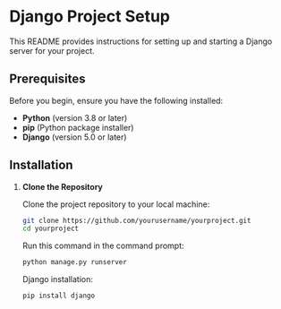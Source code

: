 # Django Project Setup

This README provides instructions for setting up and starting a Django server for your project.

## Prerequisites

Before you begin, ensure you have the following installed:

- **Python** (version 3.8 or later)
- **pip** (Python package installer)
- **Django** (version 5.0 or later)

## Installation

1. **Clone the Repository**

   Clone the project repository to your local machine:

   ```bash
   git clone https://github.com/yourusername/yourproject.git
   cd yourproject
   ```

   Run this command in the command prompt:
   ```bash
   python manage.py runserver
   ```

   Django installation:
   ```bash
   pip install django
   ```
